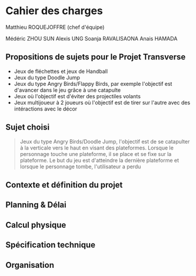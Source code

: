 # Cahier des charges

Matthieu ROQUEJOFFRE (chef d'équipe)

Médéric ZHOU SUN
Alexis UNG
Soanja RAVALISAONA
Anais HAMADA

## Propositions de sujets pour le Projet Transverse

* Jeux de fléchettes et jeux de Handball
* Jeux du type Doodle Jump
* Jeux du type Angry Birds/Flappy Birds, par exemple l'objectif est d'avancer dans le jeu grâce à une catapulte
* Jeux où l'objectif est d'éviter des projectiles volants
* Jeux multijoueur à 2 joueurs où l'objectif est de tirer sur l'autre avec des intéractions avec le décor

## Sujet choisi

> Jeux du type Angry Birds/Doodle Jump, l'objectif est de se catapulter à la verticale vers le haut en visant des plateformes. Lorsque le personnage touche une plateforme, il se place et se fixe sur la plateforme. Le but du jeu est d'atteindre la dernière plateforme et lorsque le personnage tombe, l'utilisateur a perdu

## Contexte et définition du projet 

<!-- explication du projet -->

## Planning & Délai

<!-- Planning -->

## Calcul physique

<!-- Calcul physique -->

## Spécification technique 

<!-- Ce qui est lier au code -->

## Organisation

<!-- Cf. organisation.md -->
